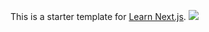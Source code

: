 This is a starter template for [Learn Next.js](https://nextjs.org/learn).
[![](http://i3.ytimg.com/vi/loqSDGgtmKg/maxresdefault.jpg)](https://www.youtube.com/watch?v=loqSDGgtmKg)
